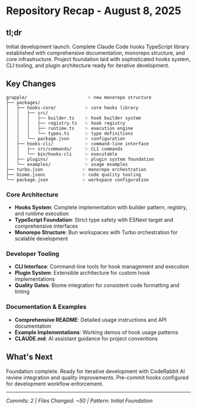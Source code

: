 # Repository Recap - August 8, 2025

## tl;dr
Initial development launch. Complete Claude Code hooks TypeScript library established with comprehensive documentation, monorepo structure, and core infrastructure. Project foundation laid with sophisticated hooks system, CLI tooling, and plugin architecture ready for iterative development.

## Key Changes
```
grapple/                       ✨ new monorepo structure
├── packages/
│   ├── hooks-core/           ✨ core hooks library
│   │   ├── src/
│   │   │   ├── builder.ts    ✨ hook builder system
│   │   │   ├── registry.ts   ✨ hook registry
│   │   │   ├── runtime.ts    ✨ execution engine
│   │   │   └── types.ts      ✨ type definitions
│   │   └── package.json      ✨ configuration
│   ├── hooks-cli/            ✨ command-line interface
│   │   ├── src/commands/     ✨ CLI commands
│   │   └── bin/hooks-cli     ✨ executable
│   ├── plugins/              ✨ plugin system foundation
│   └── examples/             ✨ usage examples
├── turbo.json               ✨ monorepo orchestration
├── biome.jsonc              ✨ code quality tooling
└── package.json             ✨ workspace configuration
```

### Core Architecture
- **Hooks System**: Complete implementation with builder pattern, registry, and runtime execution
- **TypeScript Foundation**: Strict type safety with ESNext target and comprehensive interfaces
- **Monorepo Structure**: Bun workspaces with Turbo orchestration for scalable development

### Developer Tooling  
- **CLI Interface**: Command-line tools for hook management and execution
- **Plugin System**: Extensible architecture for custom hook implementations
- **Quality Gates**: Biome integration for consistent code formatting and linting

### Documentation & Examples
- **Comprehensive README**: Detailed usage instructions and API documentation
- **Example Implementations**: Working demos of hook usage patterns
- **CLAUDE.md**: AI assistant guidance for project conventions

## What's Next
Foundation complete. Ready for iterative development with CodeRabbit AI review integration and quality improvements. Pre-commit hooks configured for development workflow enforcement.

---
*Commits: 2 | Files Changed: ~50 | Pattern: Initial Foundation*